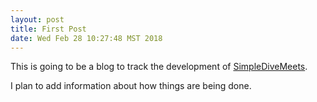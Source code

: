 ```yaml
---
layout: post
title: First Post
date: Wed Feb 28 10:27:48 MST 2018
---
```


This is going to be a blog to track the development of [SimpleDiveMeets](https://github.com/iblacksand/SimpleDiveMeets).

I plan to add information about how things are being done.